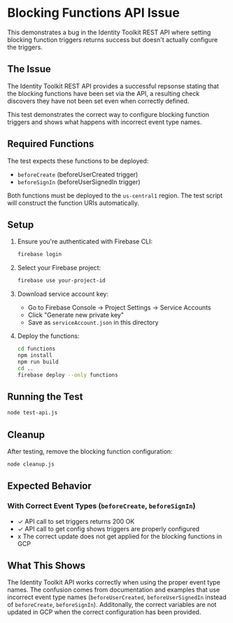 # Blocking Functions API Issue

This demonstrates a bug in the Identity Toolkit REST API where setting blocking function triggers returns success but doesn't actually configure the triggers.

## The Issue

The Identity Toolkit REST API provides a successful repsonse stating that the blocking functions have been set via the API, a resulting check discovers they have not been set even when correctly defined.

This test demonstrates the correct way to configure blocking function triggers and shows what happens with incorrect event type names.

## Required Functions

The test expects these functions to be deployed:

- `beforeCreate` (beforeUserCreated trigger)
- `beforeSignIn` (beforeUserSignedIn trigger)

Both functions must be deployed to the `us-central1` region. The test script will construct the function URIs automatically.

## Setup

1. Ensure you're authenticated with Firebase CLI:

   ```bash
   firebase login
   ```

2. Select your Firebase project:

   ```bash
   firebase use your-project-id
   ```

3. Download service account key:

   - Go to Firebase Console → Project Settings → Service Accounts
   - Click "Generate new private key"
   - Save as `serviceAccount.json` in this directory

4. Deploy the functions:

   ```bash
   cd functions
   npm install
   npm run build
   cd ..
   firebase deploy --only functions
   ```

## Running the Test

```bash
node test-api.js
```

## Cleanup

After testing, remove the blocking function configuration:

```bash
node cleanup.js
```

## Expected Behavior

### With Correct Event Types (`beforeCreate`, `beforeSignIn`)

- ✓ API call to set triggers returns 200 OK
- ✓ API call to get config shows triggers are properly configured
- x The correct update does not get applied for the blocking functions in GCP

## What This Shows

The Identity Toolkit API works correctly when using the proper event type names. The confusion comes from documentation and examples that use incorrect event type names (`beforeUserCreated`, `beforeUserSignedIn` instead of `beforeCreate`, `beforeSignIn`). Additonally, the correct variables are not updated in GCP when the correct configuration has been provided.
